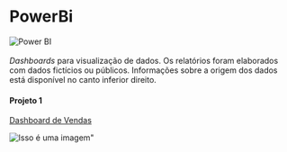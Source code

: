 # PowerBi
![Power BI](https://img.shields.io/badge/-Power%20BI-black?style=plastic&logo=Power-BI)
<br></br>
_Dashboards_ para visualização de dados. Os relatórios foram elaborados com dados fictícios ou públicos. Informações sobre a origem dos dados está disponível no canto inferior direito.

#### Projeto 1 
[Dashboard de Vendas](https://app.powerbi.com/view?r=eyJrIjoiNDljMWFhZDMtZmJmNS00MGI3LWJiNGEtZTQ4ZTMzZjIxMjNiIiwidCI6IjhjZTM3NDEyLWVhNGItNDRlMC1iYjhmLWU0NDQ2YTgxMTAzNyJ9&pageName=ReportSection)

![Isso é uma imagem](https://user-images.githubusercontent.com/28782509/176966523-3a5c01a0-d77e-42a8-aecf-d37cc1160f5f.png)"

 

